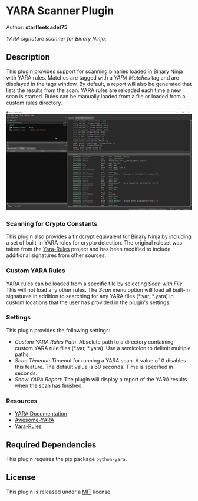 # YARA Scanner Plugin

Author: **starfleetcadet75**

_YARA signature scanner for Binary Ninja._

## Description

This plugin provides support for scanning binaries loaded in Binary Ninja with YARA rules.
Matches are tagged with a _YARA Matches_ tag and are displayed in the tags window.
By default, a report will also be generated that lists the results from the scan.
YARA rules are reloaded each time a new scan is started.
Rules can be manually loaded from a file or loaded from a custom rules directory.

![Demo](https://raw.githubusercontent.com/starfleetcadet75/binaryninja-yara/main/demo.gif)

### Scanning for Crypto Constants

This plugin also provides a [findcrypt](https://github.com/you0708/ida/tree/master/idapython_tools/findcrypt) equivalent for Binary Ninja by including a set of built-in YARA rules for crypto detection.
The original ruleset was taken from the [Yara-Rules](https://github.com/Yara-Rules/rules/blob/master/crypto/crypto_signatures.yar) project and has been modified to include additional signatures from other sources.

### Custom YARA Rules

YARA rules can be loaded from a specific file by selecting _Scan with File_.
This will not load any other rules.
The _Scan_ menu option will load all built-in signatures in addition to searching for any YARA files (*.yar, *.yara) in custom locations that the user has provided in the plugin's settings.

### Settings

This plugin provides the following settings:

- *Custom YARA Rules Path*: Absolute path to a directory containing custom YARA rule files (*.yar, *.yara). Use a semicolon to delimit multiple paths.
- *Scan Timeout*: Timeout for running a YARA scan. A value of 0 disables this feature. The default value is 60 seconds. Time is specified in seconds.
- *Show YARA Report*: The plugin will display a report of the YARA results when the scan has finished.

### Resources

- [YARA Documentation](https://yara.readthedocs.io/en/stable/yarapython.html)
- [Awesome-YARA](https://github.com/InQuest/awesome-yara)
- [Yara-Rules](https://github.com/Yara-Rules/rules)

## Required Dependencies

This plugin requires the pip package `python-yara`.

## License

This plugin is released under a [MIT](LICENSE) license.
